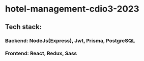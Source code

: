 # hotel-management-cdio3-2023

## Tech stack:
### Backend: NodeJs(Express), Jwt, Prisma, PostgreSQL
### Frontend: React, Redux, Sass
